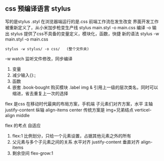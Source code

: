 ## css 预编译语言 stylus
写的是stylus .styl 在浏览器端运行的是.css
前端工作流在发生改变
界面开发工作被重新定义了，从小米加步枪变生产线
stylus main.styl -o main.css
编译    -o 输出
stylus 提供了css不具备的变量定义，模块化，函数，快捷    新的语法
stylus -w main.styl -o main.css

    stylus -w stylus/ -o css/   (整个文件夹)

-w watch 监听文件修改，同步编译

1. 变量
2. 减少输入{}:;
3. 函数
4. 嵌套
    .book-bought 购买模块
        .label
            img
& 引用上一级的层次类名，同时可以缩进，省去重复上一次的选择

flex 是css 在移动时代最爽的布局方案，手机端
子元素们对齐方案，水平 主轴 justify-content
纵轴 align-items center
传统方案是 img+兄弟结点 verticel-align middle

flex 的考点 自适应
1. flex:1 比例划分，只给一个元素设置，占据其他元素之外的所有
2. 父元素与多个子元素之间的关系
    水平对齐    justify-content
    垂直对齐    align-items
3. 剩余空间 flex-grow:1
